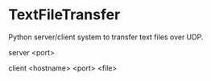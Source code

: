 # TextFileTransfer
Python server/client system to transfer text files over UDP.

server \<port>

client \<hostname> \<port> \<file>
